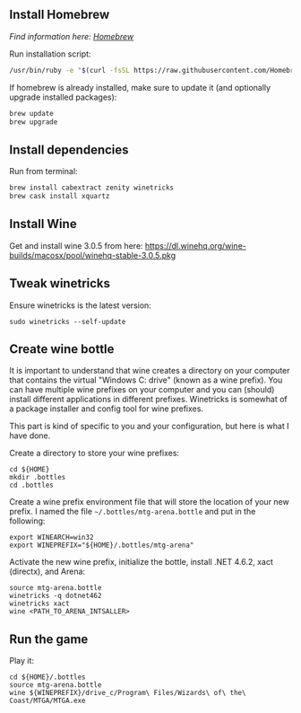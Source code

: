 ## Install Homebrew

_Find information here: [Homebrew](https://brew.sh)_

Run installation script:

```bash
/usr/bin/ruby -e "$(curl -fsSL https://raw.githubusercontent.com/Homebrew/install/master/install)"
```

If homebrew is already installed, make sure to update it (and optionally upgrade installed packages):

```bash
brew update
brew upgrade
```

## Install dependencies

Run from terminal:

```bash
brew install cabextract zenity winetricks
brew cask install xquartz
```

## Install Wine

Get and install wine 3.0.5 from here: https://dl.winehq.org/wine-builds/macosx/pool/winehq-stable-3.0.5.pkg

## Tweak winetricks

Ensure winetricks is the latest version:

```
sudo winetricks --self-update
```

## Create wine bottle

It is important to understand that wine creates a directory on your computer that contains the virtual "Windows C: drive" (known as a wine prefix). You can have multiple wine prefixes on your computer and you can (should) install different applications in different prefixes. Winetricks is somewhat of a package installer and config tool for wine prefixes.

This part is kind of specific to you and your configuration, but here is what I have done.

Create a directory to store your wine prefixes:

```
cd ${HOME}
mkdir .bottles
cd .bottles
```

Create a wine prefix environment file that will store the location of your new prefix. I named the file `~/.bottles/mtg-arena.bottle` and put in the following:

```
export WINEARCH=win32 
export WINEPREFIX="${HOME}/.bottles/mtg-arena"
```

Activate the new wine prefix, initialize the bottle, install .NET 4.6.2, xact (directx), and Arena:

```
source mtg-arena.bottle
winetricks -q dotnet462
winetricks xact
wine <PATH_TO_ARENA_INTSALLER>
```

## Run the game

Play it:

```
cd ${HOME}/.bottles
source mtg-arena.bottle
wine ${WINEPREFIX}/drive_c/Program\ Files/Wizards\ of\ the\ Coast/MTGA/MTGA.exe 
```
